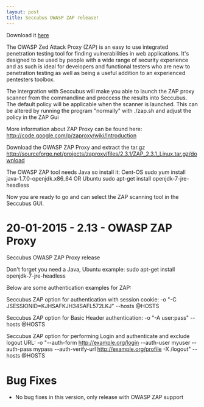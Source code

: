 ```yaml
---
layout: post
title: Seccubus OWASP ZAP release!
---
```


Download it [here](https://github.com/schubergphilis/Seccubus_v2/releases)

The OWASP Zed Attack Proxy (ZAP) is an easy to use integrated penetration testing tool 
for finding vulnerabilities in web applications. It's designed to be used by people with 
a wide range of security experience and as such is ideal for developers and functional testers 
who are new to penetration testing as well as being a useful addition to an experienced pentesters toolbox.

The intergration with Seccubus will make you able to launch the ZAP proxy scanner from the commandline 
and proccess the results into Seccubus. The default policy will be applicable when the scanner is launched. 
This can be altered by running the program "normally" with ./zap.sh and adjust the policy in the ZAP Gui

More information about ZAP Proxy can be found here: 
http://code.google.com/p/zaproxy/wiki/Introduction

Download the OWASP ZAP Proxy and extract the tar.gz
http://sourceforge.net/projects/zaproxy/files/2.3.1/ZAP_2.3.1_Linux.tar.gz/download

The OWASP ZAP tool needs Java so install it:
Cent-OS
sudo yum install java-1.7.0-openjdk.x86_64
OR
Ubuntu
sudo apt-get install openjdk-7-jre-headless

Now you are ready to go and can select the ZAP scanning tool in the Seccubus GUI. 

20-01-2015 - 2.13 - OWASP ZAP Proxy
======================================
Seccubus OWASP ZAP Proxy release

Don't forget you need a Java, Ubuntu example: 
sudo apt-get install openjdk-7-jre-headless

Below are some authentication examples for ZAP:

Seccubus ZAP option for authentication with session cookie: 
-o "-C JSESSIONID=KJHSAFKJH34SAFL572LKJ"  --hosts @HOSTS

Seccubus ZAP option for Basic Header authentication: 
-o "-A user:pass" --hosts @HOSTS

Seccubus ZAP option for performing Login and authenticate and exclude logout URL: 
-o "--auth-form http://example.org/login --auth-user myuser --auth-pass mypass --auth-verify-url http://example.org/profile -X /logout" --hosts @HOSTS

Bug Fixes
============================================
* No bug fixes in this version, only release with OWASP ZAP support

